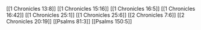 [[1 Chronicles 13:8]]
[[1 Chronicles 15:16]]
[[1 Chronicles 16:5]]
[[1 Chronicles 16:42]]
[[1 Chronicles 25:1]]
[[1 Chronicles 25:6]]
[[2 Chronicles 7:6]]
[[2 Chronicles 20:19]]
[[Psalms 81:3]]
[[Psalms 150:5]]
